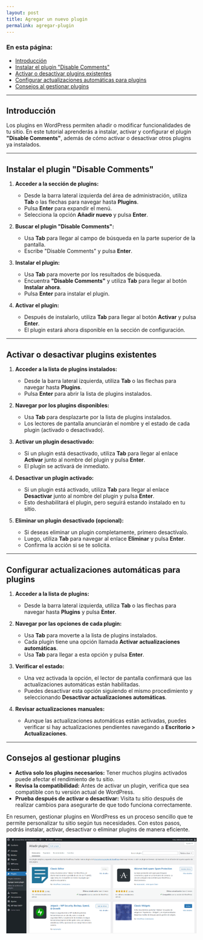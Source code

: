 ```yaml
---
layout: post
title: Agregar un nuevo plugin
permalink: agregar-plugin
---
```


### En esta página:

- [Introducción](#introducción)
- [Instalar el plugin "Disable Comments"](#instalar-el-plugin-disable-comments)
- [Activar o desactivar plugins existentes](#activar-o-desactivar-plugins-existentes)
- [Configurar actualizaciones automáticas para plugins](#configurar-actualizaciones-automáticas-para-plugins)
- [Consejos al gestionar plugins](#consejos-al-gestionar-plugins)

---

## Introducción

Los plugins en WordPress permiten añadir o modificar funcionalidades de tu sitio. En este tutorial aprenderás a instalar, activar y configurar el plugin **"Disable Comments"**, además de cómo activar o desactivar otros plugins ya instalados.

---

## Instalar el plugin "Disable Comments"

1. **Acceder a la sección de plugins:**  
   - Desde la barra lateral izquierda del área de administración, utiliza **Tab** o las flechas para navegar hasta **Plugins**.  
   - Pulsa **Enter** para expandir el menú.  
   - Selecciona la opción **Añadir nuevo** y pulsa **Enter**.

2. **Buscar el plugin "Disable Comments":**  
   - Usa **Tab** para llegar al campo de búsqueda en la parte superior de la pantalla.  
   - Escribe "Disable Comments" y pulsa **Enter**.  

3. **Instalar el plugin:**  
   - Usa **Tab** para moverte por los resultados de búsqueda.  
   - Encuentra **"Disable Comments"** y utiliza **Tab** para llegar al botón **Instalar ahora**.  
   - Pulsa **Enter** para instalar el plugin.

4. **Activar el plugin:**  
   - Después de instalarlo, utiliza **Tab** para llegar al botón **Activar** y pulsa **Enter**.  
   - El plugin estará ahora disponible en la sección de configuración.

---

## Activar o desactivar plugins existentes

1. **Acceder a la lista de plugins instalados:**  
   - Desde la barra lateral izquierda, utiliza **Tab** o las flechas para navegar hasta **Plugins**.  
   - Pulsa **Enter** para abrir la lista de plugins instalados.

2. **Navegar por los plugins disponibles:**  
   - Usa **Tab** para desplazarte por la lista de plugins instalados.  
   - Los lectores de pantalla anunciarán el nombre y el estado de cada plugin (activado o desactivado).

3. **Activar un plugin desactivado:**  
   - Si un plugin está desactivado, utiliza **Tab** para llegar al enlace **Activar** junto al nombre del plugin y pulsa **Enter**.  
   - El plugin se activará de inmediato.

4. **Desactivar un plugin activado:**  
   - Si un plugin está activado, utiliza **Tab** para llegar al enlace **Desactivar** junto al nombre del plugin y pulsa **Enter**.  
   - Esto deshabilitará el plugin, pero seguirá estando instalado en tu sitio.

5. **Eliminar un plugin desactivado (opcional):**  
   - Si deseas eliminar un plugin completamente, primero desactívalo.  
   - Luego, utiliza **Tab** para navegar al enlace **Eliminar** y pulsa **Enter**.  
   - Confirma la acción si se te solicita.

---

## Configurar actualizaciones automáticas para plugins

1. **Acceder a la lista de plugins:**  
   - Desde la barra lateral izquierda, utiliza **Tab** o las flechas para navegar hasta **Plugins** y pulsa **Enter**.

2. **Navegar por las opciones de cada plugin:**  
   - Usa **Tab** para moverte a la lista de plugins instalados.  
   - Cada plugin tiene una opción llamada **Activar actualizaciones automáticas**.  
   - Usa **Tab** para llegar a esta opción y pulsa **Enter**.

3. **Verificar el estado:**  
   - Una vez activada la opción, el lector de pantalla confirmará que las actualizaciones automáticas están habilitadas.  
   - Puedes desactivar esta opción siguiendo el mismo procedimiento y seleccionando **Desactivar actualizaciones automáticas**.

4. **Revisar actualizaciones manuales:**  
   - Aunque las actualizaciones automáticas están activadas, puedes verificar si hay actualizaciones pendientes navegando a **Escritorio > Actualizaciones**.

---

## Consejos al gestionar plugins

- **Activa solo los plugins necesarios:** Tener muchos plugins activados puede afectar el rendimiento de tu sitio.  
- **Revisa la compatibilidad:** Antes de activar un plugin, verifica que sea compatible con tu versión actual de WordPress.  
- **Prueba después de activar o desactivar:** Visita tu sitio después de realizar cambios para asegurarte de que todo funciona correctamente.

En resumen, gestionar plugins en WordPress es un proceso sencillo que te permite personalizar tu sitio según tus necesidades. Con estos pasos, podrás instalar, activar, desactivar o eliminar plugins de manera eficiente.

![Captura de pantalla del área de administración de WordPress donde se muestra el apartado de para agregar un nuevo plugin con una lista preview de los 10 más descargados por la comunidad de usuarios.](images/agregar-plugin.png)